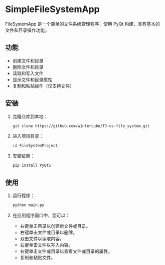 # SimpleFileSystemApp

FileSystemApp 是一个简单的文件系统管理程序，使用 PyQt 构建，具有基本的文件和目录操作功能。

## 功能

- 创建文件和目录
- 删除文件和目录
- 读取和写入文件
- 显示文件和目录属性
- 复制和粘贴操作（仅支持文件）

## 安装

1. 克隆仓库到本地：

    ```bash
    git clone https://github.com/w1ntercube/TJ-os-file_system.git
    ```

2. 进入项目目录：

    ```bash
    cd FileSystemProject
    ```


3. 安装依赖：

    ```bash
    pip install PyQt5
    ```

## 使用

1. 运行程序：

    ```bash
    python main.py
    ```

2. 在应用程序窗口中，您可以：

    - 右键单击目录以创建新文件或目录。
    - 右键单击文件或目录以删除。
    - 双击文件以读取内容。
    - 右键单击文件以写入内容。
    - 右键单击文件或目录以查看文件或目录的属性。
    - 复制和粘贴文件。
